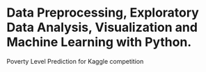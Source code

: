 # Data Preprocessing, Exploratory Data Analysis, Visualization and Machine Learning with Python.
Poverty Level Prediction for Kaggle competition
